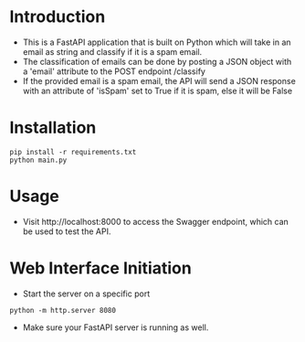 # Introduction
+ This is a FastAPI application that is built on Python which will take in an email as string and classify if it is a spam email.
+ The classification of emails can be done by posting a JSON object with a 'email' attribute to the POST endpoint /classify
+ If the provided email is a spam email, the API will send a JSON response with an attribute of 'isSpam' set to True if it is spam, else it will be False

# Installation
```
pip install -r requirements.txt
python main.py
```

# Usage
+ Visit http://localhost:8000 to access the Swagger endpoint, which can be used to test the API.

# Web Interface Initiation
+ Start the server on a specific port
```
python -m http.server 8080
```

+ Make sure your FastAPI server is running as well. 
